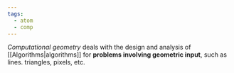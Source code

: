 ```yaml
---
tags:
  - atom
  - comp
---
```

*Computational geometry* deals with the design and analysis of [[Algorithms|algorithms]] for **problems involving geometric input**, such as lines. triangles, pixels, etc.
